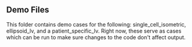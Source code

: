 ## Demo Files  
This folder contains demo cases for the following: single_cell_isometric, ellipsoid_lv, and a patient_specific_lv. Right now, these serve as cases which can be run to make sure changes to the code don't affect output.
